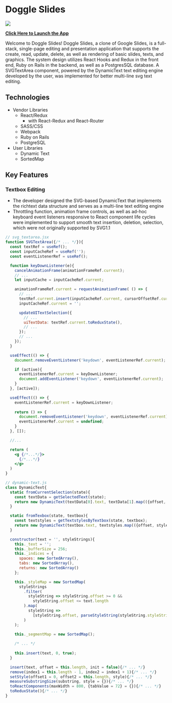# DoggIe Slides
![](https://doggie-slides.herokuapp.com/assets/metatag-70c75de67a9a8e16496be2d053a22332fbffc03c8ec89e2a70d1f806b273d28f.jpg)

**[Click Here to Launch the App](https://doggie-slides.herokuapp.com/)**

Welcome to DoggIe Slides! DoggIe Slides, a clone of Google Slides, is a full-stack, single-page editing and presentation application that supports the create, read, update, delete, as well as rendering of basic slides, texts, and graphics. The system design utilizes React Hooks and Redux in the front end, Ruby on Rails in the backend, as well as a PostgresSQL database. A SVGTextArea component, powered by the DynamicText text editing engine developed by the user, was implemented for better multi-line svg text editing.

## Technologies
- Vendor Libraries
  - React/Redux
    - with React-Redux and React-Router
  - SASS/CSS
  - Webpack
  - Ruby on Rails
  - PostgreSQL
- User Libraries
  - Dynamic Text
  - SortedMap

## Key Features

### Textbox Editing
* The developer designed the SVG-based DynamicText that implements the richtext data structure and serves as a multi-line text editing engine
* Throttling function, animation frame controls, as well as ad-hoc keyboard event listeners responsive to React component life cycles were implemented to support smooth text insertion, deletion, selection, which were not originally supported by SVG1.1

```jsx
// svg_textarea.jsx
function SVGTextArea({/* ... */}){
  const textRef = useRef();
  const inputCacheRef = useRef('');
  const eventListenerRef = useRef();

  function keyDownListener(e){
    cancelAnimationFrame(animationFrameRef.current);
    // ...
    let inputCache = inputCacheRef.current;

    animationFrameRef.current = requestAnimationFrame( () => {
      // ...
      textRef.current.insert(inputCacheRef.current, cursorOffsetRef.current);
      inputCacheRef.current = '';

      updateUITextSelection({
        // ...
        uiTextData: textRef.current.toReduxState(),
        // ...
      });
      // ...
    });
  }

  useEffect(() => {
    document.removeEventListener('keydown', eventListenerRef.current);

    if (active){
      eventListenerRef.current = keyDownListener;
      document.addEventListener('keydown', eventListenerRef.current);
    }
  }, [active]);

  useEffect(() => {
    eventListenerRef.current = keyDownListener;
    
    return () => {
      document.removeEventListener('keydown', eventListenerRef.current);
      eventListenerRef.current = undefined;
    }
  }, []);

  //...

  return (
    <g {/*...*/}>
      {/*...*/}
    </g>
  )
}
```

```jsx
// dynamic-text.js
class DynamicText{
  static fromCurrentSelection(state){
    const textData = getSelectedText(state);
    return new DynamicText(textData[0].text, textData[1].map(({offset, styleString}) => ({offset, styleString})));
  }

  static fromTexbox(state, textbox){
    const textstyles = getTextstylesByTextbox(state, textbox);
    return new DynamicText(textbox.text, textstyles.map(({offset, styleString}) => ({offset, styleString})))
  }

  constructor(text = '', styleStrings){
    this._text = '';
    this._bufferSize = 256;
    this._indices = {
      spaces: new SortedArray(),
      tabs: new SortedArray(),
      returns: new SortedArray()
    };

    this._styleMap = new SortedMap(
      styleStrings
        .filter(
          styleString => styleString.offset >= 0 && 
            styleString.offset <= text.length
        ).map(
          styleString => 
            [styleString.offset, parseStyleString(styleString.styleString)]
        )
    );

    this._segmentMap = new SortedMap();
    
    /* ... */
    
    this.insert(text, 0, true);
  }

  insert(text, offset = this.length, init = false){/* ... */}
  remove(index1 = this.length - 1, index2 = index1 + 1){/* ... */}
  setStyle(offset1 = 0, offset2 = this.length, style){/* ... */}
  measureSubstringSize(substring, style = {}){/* ... */}
  toReactComponents(maxWidth = 800, {tabValue = 72} = {}){/* ... */}
  toReduxState(){/* ... */}
}
